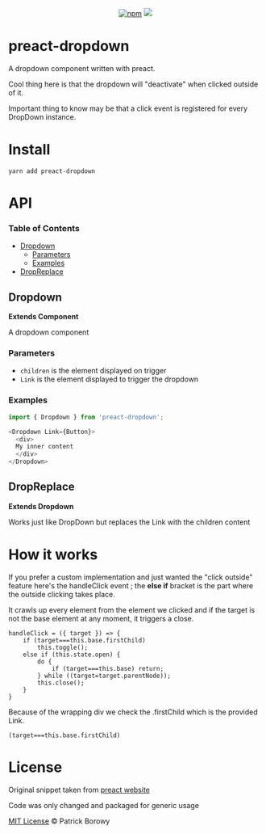 <p align="center">
      <a href="https://www.npmjs.org/package/preact-dropdown"><img src="https://img.shields.io/npm/v/preact-dropdown.svg?style=flat" alt="npm"></a>
      <img src="https://travis-ci.org/krzepah/preact-dropdown.svg?branch=master">
</p>

# preact-dropdown

A dropdown component written with preact.

Cool thing here is that the dropdown will "deactivate" when clicked outside of it.

Important thing to know may be that a click event is registered for every DropDown instance.

# Install

    yarn add preact-dropdown

# API

<!-- Generated by documentation.js. Update this documentation by updating the source code. -->

### Table of Contents

- [Dropdown](#dropdown)
    -   [Parameters](#parameters)
    -   [Examples](#examples)
- [DropReplace](#dropreplace)

## Dropdown

**Extends Component**

A dropdown component

### Parameters

- `children`  is the element displayed on trigger
- `Link`  is the element displayed to trigger the dropdown

### Examples

```javascript
import { Dropdown } from 'preact-dropdown';

<Dropdown Link={Button}>
  <div>
  My inner content
  </div>
</Dropdown>
```

## DropReplace

**Extends Dropdown**

Works just like DropDown but replaces the Link with the children content

# How it works

If you prefer a custom implementation and just wanted the "click outside" feature here's the handleClick event ; the **else if** bracket is the part where the outside clicking takes place.

It crawls up every element from the element we clicked and if the target is not the base element at any moment, it triggers a close. 

    handleClick = ({ target }) => {
        if (target===this.base.firstChild)
            this.toggle();
        else if (this.state.open) {
            do {
                if (target===this.base) return;
            } while ((target=target.parentNode));
            this.close();
        }
    }

Because of the wrapping div we check the .firstChild which is the provided Link.

    (target===this.base.firstChild) 

# License

Original snippet taken from [preact website](https://github.com/preactjs/preact-www/blob/master/src/components/header/index.js#L64)

Code was only changed and packaged for generic usage

[MIT License](https://oss.ninja/mit/krzepah) © Patrick Borowy
